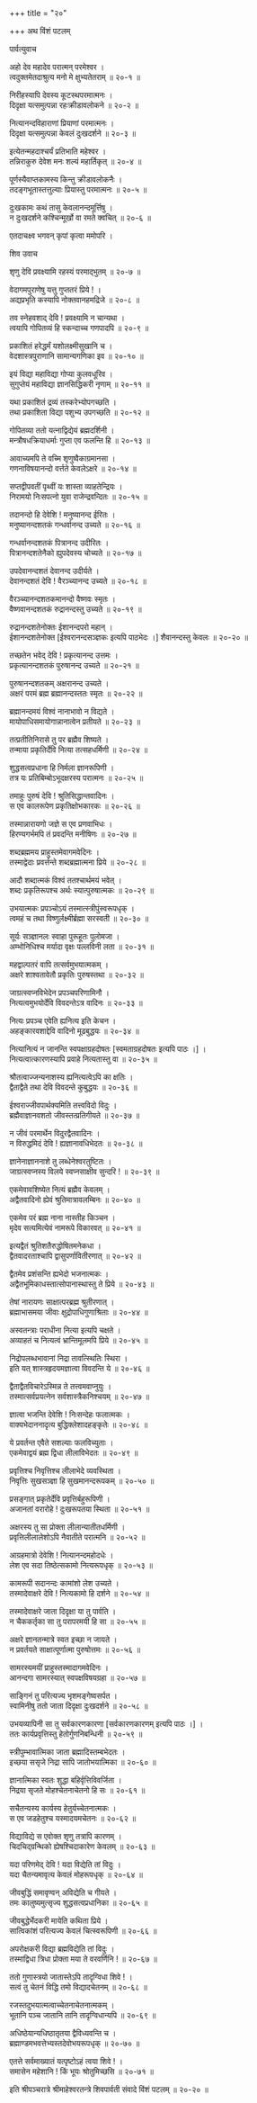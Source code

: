 +++
title = "२०"

+++
अथ विंशं पटलम्   
  
  
पार्वत्युवाच   
  
  
अहो देव महादेव परात्मन् परमेश्वर ।  
त्वदुक्तमेतदाश्रुत्य मनो मे क्षुभ्यतेतराम् ॥ २०-१ ॥  
  
निरीहस्यापि देवस्य कूटस्थपरमात्मनः ।  
दिदृक्षा यत्समुत्पन्ना रहःक्रीडावलोकने ॥ २०-२ ॥  
  
नित्यानन्दविहाराणां प्रियाणां परमात्मनः ।  
दिदृक्षा यत्समुत्पन्ना केवलं दुःखदर्शने ॥ २०-३ ॥  
  
इत्येतन्महदाश्चर्यं प्रतिभाति महेश्वर ।  
तन्निराकुरु देवेश मनः शल्यं महार्तिकृत् ॥ २०-४ ॥  
  
पूर्णस्यैवाप्तकामस्य किन्तु क्रीडावलोकनैः ।  
तदङ्गभूतास्तत्तुल्याः प्रियास्तु परमात्मनः ॥ २०-५ ॥  
  
दुःखकामः कथं तासु केवलानन्दमूर्त्तिषु ।  
न दुःखदर्शने कश्चिन्मूर्खो वा रमते क्वचित् ॥ २०-६ ॥  
  
एतदाचक्ष्व भगवन् कृपां कृत्वा ममोपरि ।  
  
  
शिव उवाच   
  
  
शृणु देवि प्रवक्ष्यामि रहस्यं परमाद्भुतम् ॥ २०-७ ॥  
  
वेदागमपुराणेषु यत्तु गुप्ततरं प्रिये ! ।  
अद्यप्रभृति कस्यापि नोक्तवानहमद्रिजे ॥ २०-८ ॥  
  
तव स्नेहवशाद् देवि ! प्रवक्ष्यामि न चान्यथा ।  
त्वयापि गोपितव्यं हि स्कन्दाच्च गणपादपि ॥ २०-९ ॥  
  
प्रकाशितं हरेद्धर्मं यशोलक्ष्मीसुखानि च ।  
वेदशास्त्रपुराणानि सामान्यगणिका इव ॥ २०-१० ॥  
  
इयं विद्या महाविद्या गोप्या कुलवधूरिव ।  
सुगुप्तेयं महाविद्या ज्ञानसिद्धिकरी नृणाम् ॥ २०-११ ॥  
  
यथा प्रकाशितं द्रव्यं तस्करेभ्योपगच्छति ।  
तथा प्रकाशिता विद्या पशुभ्य उपगच्छति ॥ २०-१२ ॥  
  
गोपितव्या ततो यत्नाद्विद्येयं ब्रह्मदर्शिनी ।  
मन्त्रौषधक्रियाधर्माः गुप्ता एव फलन्ति हि ॥ २०-१३ ॥  
  
आवाच्यमपि ते वच्मि शृणुष्वैकाग्रमानसा ।  
गणनाविषयानन्दो वर्त्तते केवलेऽक्षरे ॥ २०-१४ ॥  
  
सप्तद्वीपवतीं पृथ्वीं यः शास्ता व्याहतेन्द्रियः ।  
निरामयो निःसपत्नो युवा राजेन्द्रवन्दितः ॥ २०-१५ ॥  
  
तदानन्दो हि देवेशि ! मनुष्यानन्द ईरितः ।  
मनुष्यानन्दशतकं गन्धर्वानन्द उच्यते ॥ २०-१६ ॥  
  
गन्धर्वानन्दशतकं पित्रानन्द उदीरितः ।  
पित्रानन्दशतेनैको ह्युपदेवस्य चोच्यते ॥ २०-१७ ॥  
  
उपदेवानन्दशतं देवानन्द उदीर्यते ।  
देवानन्दशतं देवि ! वैरञ्च्यानन्द उच्यते ॥ २०-१८ ॥  
  
वैरञ्च्यानन्दशतकमानन्दो वैष्णवः स्मृतः ।  
वैष्णवानन्दशतकं रुद्रानन्दस्तु उच्यते ॥ २०-१९ ॥  
  
रुद्रानन्दशतेनोक्तः ईशानन्दपरो महान् ।  
ईशानन्दशतेनोक्त [ईश्वरानन्दसञ्ज्ञकः इत्यपि पाठभेदः ।] शैवानन्दस्तु केवलः ॥ २०-२० ॥  
  
तच्छतेन भवेद् देवि ! प्रकृत्यानन्द उत्तमः ।  
प्रकृत्यानन्दशतकं पुरुषानन्द उच्यते ॥ २०-२१ ॥  
  
पुरुषानन्दशतकम् अक्षरानन्द उच्यते ।  
अक्षरं परमं ब्रह्म ब्रह्मानन्दस्ततः स्मृतः ॥ २०-२२ ॥  
  
ब्रह्मानन्दमयं विश्वं नानाभावो न विद्यते ।  
मायोपाधिसमायोगान्नानात्वेन प्रतीयते ॥ २०-२३ ॥  
  
तत्प्रतीतिनिरासे तु पर ब्रह्मैव शिष्यते ।  
तन्माया प्रकृतिर्देवि नित्या तत्सहधर्मिणी ॥ २०-२४ ॥  
  
शुद्धसत्वप्रधाना हि निर्मला ज्ञानरूपिणी ।  
तत्र यः प्रतिबिम्बोऽभूदक्षरस्य परात्मनः ॥ २०-२५ ॥  
  
तमाहुः पुरुषं देवि ! श्रुतिसिद्धान्तवादिनः ।  
स एव कालरूपेण प्रकृतिक्षोभकारकः ॥ २०-२६ ॥  
  
तस्मान्नारायणो जज्ञे स एव प्रणवाभिधः ।  
हिरण्यगर्भमपि तं प्रवदन्ति मनीषिणः ॥ २०-२७ ॥  
  
शब्दब्रह्ममय प्राहुस्तमेवागमवेदिनः ।   
तस्माद्वेदाः प्रवर्त्तन्ते शब्दब्रह्मात्मना प्रिये ॥ २०-२८ ॥  
  
आदौ शब्दात्मकं विश्वं ततश्चार्थमयं भवेत् ।  
शब्दः प्रकृतिरूपश्च अर्थः स्यात्पुरुषात्मकः ॥ २०-२९ ॥  
  
उभयात्मकः प्रपञ्चोऽयं तस्मात्स्त्रीपुंस्वरूपधृक् ।  
त्वमहं च तथा विष्णुर्लक्ष्मीर्ब्रह्मा सरस्वती ॥ २०-३० ॥  
  
सूर्यः सञ्ज्ञानलः स्वाहा पुरूहूतः पुलोमजा ।  
अम्भोनिधिश्च मर्यादा वृक्षः पल्लविनी लता ॥ २०-३१ ॥  
  
महद्वाल्पतरं वापि तत्सर्वमुभयात्मकम् ।  
अक्षरे शाश्वतावेतौ प्रकृतिः पुरुषस्तथा ॥ २०-३२ ॥  
  
जाग्रत्स्वप्नविभेदेन प्रपञ्चपरिणामिनौ ।  
नित्यत्वमुभयोर्देवि विवदन्तेऽत्र वादिनः ॥ २०-३३ ॥  
  
नित्यः प्रपञ्च एवेति ह्यनित्य इति केचन ।  
अहङ्कारवशाद्देवि वादिनो मूढबुद्धयः ॥ २०-३४ ॥  
  
नित्यानित्यं न जानन्ति स्वपक्षाग्रहदोषतः [स्वमताग्रहदोषतः इत्यपि पाठः ।] ।  
नित्यत्वात्कारणस्यापि प्रवाहे नित्यतास्तु वा ॥ २०-३५ ॥  
  
श्रौतत्वाज्जन्यनाशस्य ह्यनित्यत्वेऽपि का क्षतिः ।  
द्वैताद्वैते तथा देवि विवदन्ते कुबुद्धयः ॥ २०-३६ ॥  
  
ईश्वराज्जीवपार्थक्यमिति तत्त्वविदो विदुः ।  
ब्रह्मैवाज्ञानवशतो जीवस्तत्प्रतिगीयते ॥ २०-३७ ॥  
  
न जीवं परमार्थेन विदुरद्वैतवादिनः ।  
न विरुद्धमिदं देवि ! ह्यज्ञानावधिभेदतः ॥ २०-३८ ॥  
  
ज्ञानेनाज्ञाननाशे तु लब्धेनेश्वरतुष्टितः ।  
जाग्रत्स्वप्नस्य विलये स्वप्नसाक्षीव सुन्दरि ! ॥ २०-३९ ॥  
  
एकमेवावशिष्येत नित्यं ब्रह्मैव केवलम् ।  
अद्वैतवादिनो ह्येवं श्रुतिमात्रावलम्बिनः ॥ २०-४० ॥  
  
एकमेव परं ब्रह्म नाना नास्तीह किञ्चन ।  
मृदेव सत्यमित्येवं नामरूपे विकारवत् ॥ २०-४१ ॥  
  
इत्यद्वैतं श्रुतिशतैरुद्धोषितमनेकधा ।  
द्वैतवादरताश्चापि द्वासुपर्णावितीरणात् ॥ २०-४२ ॥  
  
द्वैतमेव प्रशंसन्ति ह्यभेदो भजनात्मकः ।  
अद्वैतभूमिकाधस्तात्सोपानास्थास्तु ते प्रिये ॥ २०-४३ ॥  
  
तेषां नारायणः साक्षात्परब्रह्म श्रुतीरणात् ।  
ब्रह्माभासमया जीवाः क्षुद्रोपाधिगुणाश्रिताः ॥ २०-४४ ॥  
  
अस्वतन्त्राः पराधीना नित्या इत्यपि चक्षते ।  
अव्याहतं च नित्यत्वं भ्रान्तिमूलमपि प्रिये ॥ २०-४५ ॥  
  
निद्रोपलब्धभावानां निद्रा तावत्स्थितिः स्थिरा ।  
इति यत् शास्त्रहृदयमज्ञात्वा विवदन्ति ये ॥ २०-४६ ॥  
  
द्वैताद्वैतविचारेऽस्मिन्न ते तत्त्वमवाप्नुयुः ।  
तस्मात्सर्वप्रयत्नेन सर्वशास्त्रैकनिश्चयम् ॥ २०-४७ ॥  
  
ज्ञात्वा भजन्ति देवेशि ! निःसन्देहः फलात्मकः ।  
वाक्यभेदाननादृत्य बुद्धिक्लेशादहङ्कृतेः ॥ २०-४८ ॥  
  
ये प्रवर्तन्त एवैते सशल्याः फलविच्युताः ।  
एकमेवाद्वयं ब्रह्म द्विधा लीलाविभेदतः ॥ २०-४९ ॥  
  
प्रवृत्तिश्च निवृत्तिश्च लीलाभेदे व्यवस्थिता ।  
निवृत्तिः सुखसञ्ज्ञा हि सुखमानन्दरूपकम् ॥ २०-५० ॥  
  
प्रसङ्गात् प्रकृतेर्देवि प्रवृत्तिर्बहुरूपिणी ।  
अजानतां वरारोहे ! दुःखरूपतया स्थिता ॥ २०-५१ ॥  
  
अक्षरस्य तु सा प्रोक्ता लीलान्यातीतधर्मिणी ।  
प्रवृत्तिलीलालेशोऽपि नैवातीते परात्मनि ॥ २०-५२ ॥  
  
आग्रहमात्रो देवेशि ! नित्यानन्दमहोदधेः ।  
लेश एव सदा तिष्ठेत्सकामो नित्यरूपधृक् ॥ २०-५३ ॥  
  
कामरूपी सदानन्दः कामांशो लेश उच्यते ।  
तस्मादेवाक्षरे देवि ! नित्यकामो हि दर्शने ॥ २०-५४ ॥  
  
तस्मादेवाक्षरे जाता दिदृक्षा या तु पार्वति ।  
न चैककर्तृका सा तु परापरमयी हि सा ॥ २०-५५ ॥  
  
अक्षरे ज्ञानतन्मात्रे स्वत इच्छा न जायते ।  
न प्रवर्तयते साक्षात्पूर्णात्मा पुरुषोत्तमः ॥ २०-५६ ॥  
  
सामरस्यमयीं प्राहुस्तस्मादागमवेदिनः ।  
आनन्दगा सामरस्यात् स्वपक्षविषयग्रहा ॥ २०-५७ ॥  
  
साङ्गिनं तु परित्यज्य भृशमङ्गेष्वसर्पत ।  
स्वामिनीषु ततो जाता दिदृक्षा दुःखदर्शने ॥ २०-५८ ॥  
  
उभयव्यापिनी सा तु सर्वकारणकारणा [सर्वकारणकारणम् इत्यपि पाठः ।] ।  
ततः कार्यप्रवृत्तिस्तु हेतोर्गुणनिबन्धिनी ॥ २०-५९ ॥  
  
स्त्रीपुम्भावात्मिका जाता ब्रह्मादिस्तम्बभेदतः ।  
इच्छया ससृजे निद्रा सापि जातोभयात्मिका ॥ २०-६० ॥  
  
ज्ञानात्मिका स्वतः शुद्धा बहिर्वृत्तिविवर्जिता ।  
निद्रया सृजते मोहश्चेतनाचेतनो हि सः ॥ २०-६१ ॥  
  
सचैतन्यस्य कार्यस्य हेतुर्यच्चेतनात्मकः ।  
स एव जडहेतुश्च यस्मादयमचेतनः ॥ २०-६२ ॥  
  
विद्याविद्ये स एवोक्त शृणु तत्रापि कारणम् ।  
चिदचिद्ग्रन्थिको ह्येषश्चिदाकारेण केवलम् ॥ २०-६३ ॥  
  
यदा परिणमेद् देवि ! यदा विद्येति तां विदुः ।  
यदा चैतन्यमावृत्य केवलं मोहरूपधृक् ॥ २०-६४ ॥  
  
जीवबुद्धिं समावृण्वन् अविद्येति च गीयते ।  
तमः कालुष्यमुत्सृज्य शुद्धसत्वप्रधानिका ॥ २०-६५ ॥  
  
जीवबुद्धेर्भेदकरी मायेति कथिता प्रिये ।  
सात्विकांशं परित्यज्य केवलं चित्स्वरूपिणी ॥ २०-६६ ॥  
  
अपरोक्षकरी विद्या ब्रह्मविद्येति तां विदुः ।  
तस्माद्विधा त्रिधा प्रोक्ता मया ते वरवर्णिनि ! ॥ २०-६७ ॥  
  
ततो गुणास्त्रयो जातास्तेऽपि तादृग्विधा शिवे ! ।  
सत्वं तु चेतनं विद्धि तमो विद्यादचेतनम् ॥ २०-६८ ॥  
  
रजस्तदुभयात्मत्वाच्चेतनाचेतनात्मकम् ।  
भूतानि पञ्च जातानि तानि तादृग्विधान्यपि ॥ २०-६९ ॥  
  
अधिष्ठेयान्यधिष्ठातृतया द्वैविध्यवन्ति च ।  
ब्रह्माण्डमभवत्तेभ्यस्तदेवोभयरूपधृक् ॥ २०-७० ॥  
  
एतत्ते सर्वमाख्यातं यत्पृष्टोऽहं त्वया शिवे ! ।  
समासेन महेशानि ! किं भूयः श्रोतुमिच्छसि ॥ २०-७१ ॥  
  
  
इति श्रीपञ्चरात्रे श्रीमाहेश्वरतन्त्रे शिवपार्वती संवादे विंशं पटलम् ॥ २०-२० ॥  
  
  
  
  